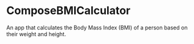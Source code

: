 # ComposeBMICalculator
An app that calculates the Body Mass Index (BMI) of a person based on their weight and height.
